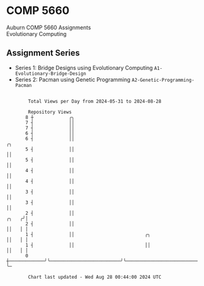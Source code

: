 # COMP 5660
Auburn COMP 5660 Assignments  
Evolutionary Computing

## Assignment Series
- Series 1: Bridge Designs using Evolutionary Computing `A1-Evolutionary-Bridge-Design`
- Series 2: Pacman using Genetic Programming `A2-Genetic-Programming-Pacman`

```

        Total Views per Day from 2024-05-31 to 2024-08-28

        Repository Views
       8 ┼             ╭╮
       7 ┤             ││
       7 ┤             ││
       6 ┤             ││
       6 ┤             ││                                                                       ╭╮
       5 ┤             ││                                                                       ││
       5 ┤             ││                                                                       ││
       4 ┤             ││                                                                       ││
       4 ┤             ││                                                                       ││
       3 ┤             ││                                                                       ││
       3 ┤             ││                                                                       ││
       2 ┤             ││                                                                 ╭╮   ╭╯│
       2 ┤             ││                                                                 ││   │ │
       1 ┤             ││                          ╭╮                                     ││   │ │
       1 ┤             ││                          ││                                     ││   │ │
       0 ┼─────────────╯╰──────────────────────────╯╰─────────────────────────────────────╯╰───╯ ╰─

        Chart last updated - Wed Aug 28 00:44:00 2024 UTC
        
```

